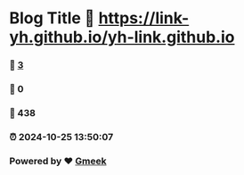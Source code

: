 # Blog Title :link: https://link-yh.github.io/yh-link.github.io 
### :page_facing_up: [3](https://link-yh.github.io/yh-link.github.io/tag.html) 
### :speech_balloon: 0 
### :hibiscus: 438 
### :alarm_clock: 2024-10-25 13:50:07 
### Powered by :heart: [Gmeek](https://github.com/Meekdai/Gmeek)

